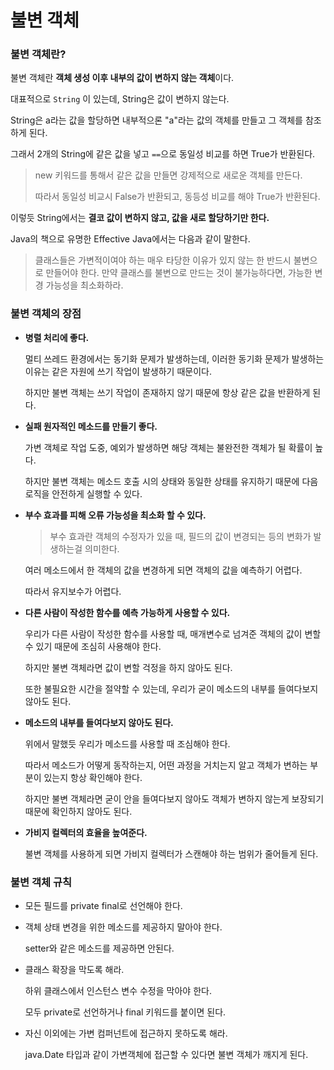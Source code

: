 # 불변 객체

### 불변 객체란?

불변 객체란 **객체 생성 이후 내부의 값이 변하지 않는 객체**이다.

대표적으로 `String` 이 있는데, String은 값이 변하지 않는다.

String은 a라는 값을 할당하면 내부적으론 "a"라는 값의 객체를 만들고 그 객체를 참조하게 된다.

그래서 2개의 String에 같은 값을 넣고 `==`으로 동일성 비교를 하면 True가 반환된다.

> new 키워드를 통해서 같은 값을 만들면 강제적으로 새로운 객체를 만든다.
>
> 따라서 동일성 비교시 False가 반환되고, 동등성 비교를 해야 True가 반환된다.

이렇듯 String에서는 **결코 값이 변하지 않고, 값을 새로 할당하기만 한다.**

Java의 책으로 유명한 Effective Java에서는 다음과 같이 말한다.

> 클래스들은 가변적이여야 하는 매우 타당한 이유가 있지 않는 한 반드시 불변으로 만들어야 한다. 만약 클래스를 불변으로 만드는 것이 불가능하다면, 가능한 변경 가능성을 최소화하라.

### 불변 객체의 장점

- **병렬 처리에 좋다.**

  멀티 쓰레드 환경에서는 동기화 문제가 발생하는데, 이러한 동기화 문제가 발생하는 이유는 같은 자원에 쓰기 작업이 발생하기 때문이다.

  하지만 불변 객체는 쓰기 작업이 존재하지 않기 때문에 항상 같은 값을 반환하게 된다.

- **실패 원자적인 메소드를 만들기 좋다.**

  가변 객체로 작업 도중, 예외가 발생하면 해당 객체는 불완전한 객체가 될 확률이 높다.

  하지만 불변 객체는 메소드 호출 시의 상태와 동일한 상태를 유지하기 때문에 다음 로직을 안전하게 실행할 수 있다.

- **부수 효과를 피해 오류 가능성을 최소화 할 수 있다.**

  > 부수 효과란 객체의 수정자가 있을 때, 필드의 값이 변경되는 등의 변화가 발생하는걸 의미한다.

  여러 메소드에서 한 객체의 값을 변경하게 되면 객체의 값을 예측하기 어렵다.

  따라서 유지보수가 어렵다.

- **다른 사람이 작성한 함수를 예측 가능하게 사용할 수 있다.**

  우리가 다른 사람이 작성한 함수를 사용할 때, 매개변수로 넘겨준 객체의 값이 변할 수 있기 때문에 조심히 사용해야 한다.

  하지만 불변 객체라면 값이 변할 걱정을 하지 않아도 된다.

  또한 불필요한 시간을 절약할 수 있는데, 우리가 굳이 메소드의 내부를 들여다보지 않아도 된다.

- **메소드의 내부를 들여다보지 않아도 된다.**

  위에서 말했듯 우리가 메소드를 사용할 때 조심해야 한다.

  따라서 메소드가 어떻게 동작하는지, 어떤 과정을 거치는지 알고 객체가 변하는 부분이 있는지 항상 확인해야 한다.

  하지만 불변 객체라면 굳이 안을 들여다보지 않아도 객체가 변하지 않는게 보장되기 때문에 확인하지 않아도 된다.

- **가비지 컬렉터의 효율을 높여준다.**

  불변 객체를 사용하게 되면 가비지 컬렉터가 스캔해야 하는 범위가 줄어들게 된다.

### 불변 객체 규칙

- 모든 필드를 private final로 선언해야 한다.

- 객체 상태 변경을 위한 메소드를 제공하지 말아야 한다.

  setter와 같은 메소드를 제공하면 안된다.

- 클래스 확장을 막도록 해라.

  하위 클래스에서 인스턴스 변수 수정을 막아야 한다.

  모두 private로 선언하거나 final 키워드를 붙이면 된다.

- 자신 이외에는 가변 컴퍼넌트에 접근하지 못하도록 해라.

  java.Date 타입과 같이 가변객체에 접근할 수 있다면 불변 객체가 깨지게 된다.
